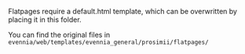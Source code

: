 Flatpages require a default.html template, which can be overwritten by placing it in this folder.

You can find the original files in `evennia/web/templates/evennia_general/prosimii/flatpages/`

